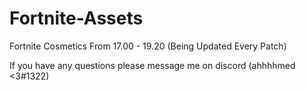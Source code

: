 # Fortnite-Assets
Fortnite Cosmetics From 17.00 - 19.20 (Being Updated Every Patch)

If you have any questions please message me on discord (ahhhhmed <3#1322)
